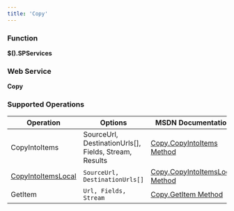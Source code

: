 ```yaml
---
title: 'Copy'
---
```


### Function

**$().SPServices**

### Web Service

**Copy**

### Supported Operations

| Operation | Options | MSDN Documentation | Introduced |
| --------- | ------- | ------------------ | ---------- |
| CopyIntoItems | <span class="codeInline">SourceUrl, DestinationUrls[], Fields, Stream, Results</span> | [Copy.CopyIntoItems Method](http://msdn.microsoft.com/en-us/library/copy.copy.copyintoitems.aspx) | [0.5.1](http://spservices.codeplex.com/releases/view/40011) |
| [CopyIntoItemsLocal](/CopyIntoItemsLocal.md) | `SourceUrl, DestinationUrls[]` | [Copy.CopyIntoItemsLocal Method](http://msdn.microsoft.com/en-us/library/copy.copy.copyintoitemslocal.aspx) | [0.4.5](http://spservices.codeplex.com/Release/ProjectReleases.aspx?ReleaseId=35706) |
| GetItem | `Url, Fields, Stream` | [Copy.GetItem Method](http://msdn.microsoft.com/en-us/library/copy.copy.getitem.aspx) | [0.5.1](http://spservices.codeplex.com/releases/view/40011) |
